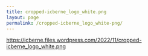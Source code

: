 ---title: cropped-icberne_logo_white.pnglayout: pagepermalink: /cropped-icberne_logo_white-png/---https://icberne.files.wordpress.com/2022/11/cropped-icberne_logo_white.png